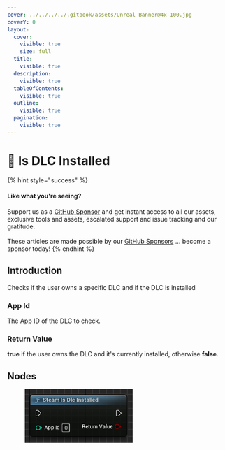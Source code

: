 ```yaml
---
cover: ../../../../.gitbook/assets/Unreal Banner@4x-100.jpg
coverY: 0
layout:
  cover:
    visible: true
    size: full
  title:
    visible: true
  description:
    visible: true
  tableOfContents:
    visible: true
  outline:
    visible: true
  pagination:
    visible: true
---
```


# 🔵 Is DLC Installed

{% hint style="success" %}
#### Like what you're seeing?

Support us as a [GitHub Sponsor](../../../../become-a-sponsor/) and get instant access to all our assets, exclusive tools and assets, escalated support and issue tracking and our gratitude.\
\
These articles are made possible by our [GitHub Sponsors](../../../../become-a-sponsor/) ... become a sponsor today!
{% endhint %}

## Introduction

Checks if the user owns a specific DLC and if the DLC is installed

### App Id

The App ID of the DLC to check.

### Return Value

**true** if the user owns the DLC and it's currently installed, otherwise **false**.

## Nodes

<figure><img src="../../../../.gitbook/assets/image (5) (1) (1).png" alt=""><figcaption></figcaption></figure>
